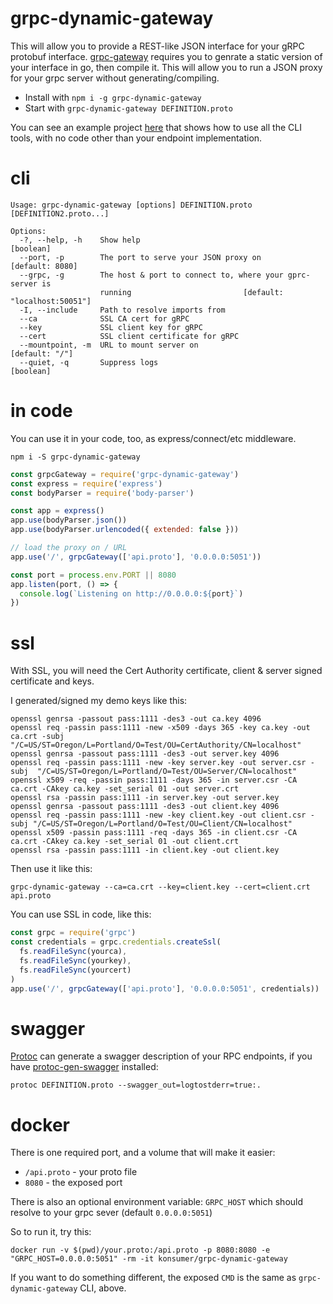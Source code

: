 # grpc-dynamic-gateway

This will allow you to provide a REST-like JSON interface for your gRPC protobuf interface. [grpc-gateway](https://github.com/grpc-ecosystem/grpc-gateway) requires you to genrate a static version of your interface in go, then compile it. This will allow you to run a JSON proxy for your grpc server without generating/compiling.

* Install with `npm i -g grpc-dynamic-gateway`
* Start with `grpc-dynamic-gateway DEFINITION.proto`

You can see an example project [here](https://github.com/konsumer/grpcnode/example) that shows how to use all the CLI tools, with no code other than your endpoint implementation.


# cli

```
Usage: grpc-dynamic-gateway [options] DEFINITION.proto [DEFINITION2.proto...]

Options:
  -?, --help, -h    Show help                                          [boolean]
  --port, -p        The port to serve your JSON proxy on         [default: 8080]
  --grpc, -g        The host & port to connect to, where your gprc-server is
                    running                         [default: "localhost:50051"]
  -I, --include     Path to resolve imports from
  --ca              SSL CA cert for gRPC
  --key             SSL client key for gRPC
  --cert            SSL client certificate for gRPC
  --mountpoint, -m  URL to mount server on                        [default: "/"]
  --quiet, -q       Suppress logs                                      [boolean]
```

# in code

You can use it in your code, too, as express/connect/etc middleware.

`npm i -S grpc-dynamic-gateway`

```js
const grpcGateway = require('grpc-dynamic-gateway')
const express = require('express')
const bodyParser = require('body-parser')

const app = express()
app.use(bodyParser.json())
app.use(bodyParser.urlencoded({ extended: false }))

// load the proxy on / URL
app.use('/', grpcGateway(['api.proto'], '0.0.0.0:5051'))

const port = process.env.PORT || 8080
app.listen(port, () => {
  console.log(`Listening on http://0.0.0.0:${port}`)
})
```

# ssl

With SSL, you will need the Cert Authority certificate, client & server signed certificate and keys.


I generated/signed my demo keys like this:

```
openssl genrsa -passout pass:1111 -des3 -out ca.key 4096
openssl req -passin pass:1111 -new -x509 -days 365 -key ca.key -out ca.crt -subj  "/C=US/ST=Oregon/L=Portland/O=Test/OU=CertAuthority/CN=localhost"
openssl genrsa -passout pass:1111 -des3 -out server.key 4096
openssl req -passin pass:1111 -new -key server.key -out server.csr -subj  "/C=US/ST=Oregon/L=Portland/O=Test/OU=Server/CN=localhost"
openssl x509 -req -passin pass:1111 -days 365 -in server.csr -CA ca.crt -CAkey ca.key -set_serial 01 -out server.crt
openssl rsa -passin pass:1111 -in server.key -out server.key
openssl genrsa -passout pass:1111 -des3 -out client.key 4096
openssl req -passin pass:1111 -new -key client.key -out client.csr -subj "/C=US/ST=Oregon/L=Portland/O=Test/OU=Client/CN=localhost"
openssl x509 -passin pass:1111 -req -days 365 -in client.csr -CA ca.crt -CAkey ca.key -set_serial 01 -out client.crt
openssl rsa -passin pass:1111 -in client.key -out client.key
```

Then use it like this:

```
grpc-dynamic-gateway --ca=ca.crt --key=client.key --cert=client.crt api.proto
```

You can use SSL in code, like this:

```js
const grpc = require('grpc')
const credentials = grpc.credentials.createSsl(
  fs.readFileSync(yourca),
  fs.readFileSync(yourkey),
  fs.readFileSync(yourcert)
)
app.use('/', grpcGateway(['api.proto'], '0.0.0.0:5051', credentials))
```

# swagger

[Protoc](https://github.com/google/protobuf) can generate a swagger description of your RPC endpoints, if you have [protoc-gen-swagger](https://github.com/grpc-ecosystem/grpc-gateway/protoc-gen-swagger) installed:

```
protoc DEFINITION.proto --swagger_out=logtostderr=true:.
```

# docker

There is one required port, and a volume that will make it easier:

- `/api.proto` - your proto file
- `8080` - the exposed port

There is also an optional environment variable: `GRPC_HOST` which should resolve to your grpc sever (default `0.0.0.0:5051`)

So to run it, try this:

```
docker run -v $(pwd)/your.proto:/api.proto -p 8080:8080 -e "GRPC_HOST=0.0.0.0:5051" -rm -it konsumer/grpc-dynamic-gateway
```

If you want to do something different, the exposed `CMD` is the same as `grpc-dynamic-gateway` CLI, above.
